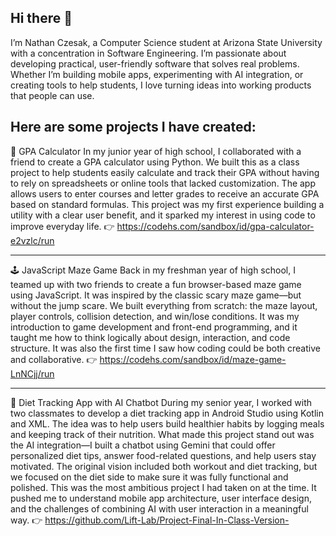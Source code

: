 ## Hi there 👋
I’m Nathan Czesak, a Computer Science student at Arizona State University with a concentration in Software Engineering. I’m passionate about developing practical, user-friendly software that solves real problems. Whether I’m building mobile apps, experimenting with AI integration, or creating tools to help students, I love turning ideas into working products that people can use.

Here are some projects I have created:
--------------------
🧮 GPA Calculator
In my junior year of high school, I collaborated with a friend to create a GPA calculator using Python. We built this as a class project to help students easily calculate and track their GPA without having to rely on spreadsheets or online tools that lacked customization. The app allows users to enter courses and letter grades to receive an accurate GPA based on standard formulas. This project was my first experience building a utility with a clear user benefit, and it sparked my interest in using code to improve everyday life.
👉 https://codehs.com/sandbox/id/gpa-calculator-e2vzlc/run

--------------------

🕹️ JavaScript Maze Game
Back in my freshman year of high school, I teamed up with two friends to create a fun browser-based maze game using JavaScript. It was inspired by the classic scary maze game—but without the jump scare.
We built everything from scratch: the maze layout, player controls, collision detection, and win/lose conditions. It was my introduction to game development and front-end programming, and it taught me how to think logically about design, interaction, and code structure. It was also the first time I saw how coding could be both creative and collaborative.
👉 https://codehs.com/sandbox/id/maze-game-LnNCjj/run

--------------------

🥗 Diet Tracking App with AI Chatbot
During my senior year, I worked with two classmates to develop a diet tracking app in Android Studio using Kotlin and XML. The idea was to help users build healthier habits by logging meals and keeping track of their nutrition.
What made this project stand out was the AI integration—I built a chatbot using Gemini that could offer personalized diet tips, answer food-related questions, and help users stay motivated. The original vision included both workout and diet tracking, but we focused on the diet side to make sure it was fully functional and polished.
This was the most ambitious project I had taken on at the time. It pushed me to understand mobile app architecture, user interface design, and the challenges of combining AI with user interaction in a meaningful way.
👉 https://github.com/Lift-Lab/Project-Final-In-Class-Version-



<!--
**NathanCzesak/NathanCzesak** is a ✨ _special_ ✨ repository because its `README.md` (this file) appears on your GitHub profile.

Here are some ideas to get you started:

- 🔭 I’m currently working on ...
- 🌱 I’m currently learning ...
- 👯 I’m looking to collaborate on ...
- 🤔 I’m looking for help with ...
- 💬 Ask me about ...
- 📫 How to reach me: ...
- 😄 Pronouns: ...
- ⚡ Fun fact: ...
-->
